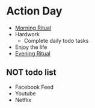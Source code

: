 # Action Day

- [Morning Ritual](ritual.md#morning-ritual)
- Hardwork
  - Complete daily todo tasks
- Enjoy the life
- [Evening Ritual](ritual.md#morning-ritual)

## NOT todo list
- Facebook Feed
- Youtube
- Netflix
